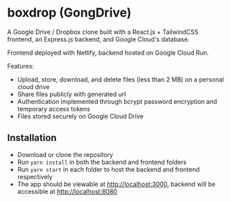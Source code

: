 # boxdrop (GongDrive)

A Google Drive / Dropbox clone built with a React.js + TailwindCSS frontend, an Express.js backend, and Google Cloud's database.

Frontend deployed with Netlify, backend hosted on Google Cloud Run.

Features:

- Upload, store, download, and delete files (less than 2 MB) on a personal cloud drive
- Share files publicly with generated url
- Authentication implemented through bcrypt password encryption and temporary access tokens
- Files stored securely on Google Cloud Drive

## Installation

- Download or clone the repository
- Run `yarn install` in both the backend and frontend folders
- Run `yarn start` in each folder to host the backend and frontend respectively
- The app should be viewable at [http://localhost:3000](http://localhost:3000), backend will be accessible at [http://localhost:8080](http://localhost:8080)
